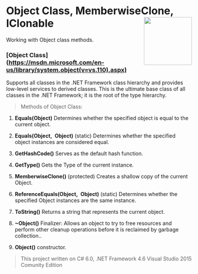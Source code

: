 # Object Class, MemberwiseClone, IClonable  <img src="https://cloud.githubusercontent.com/assets/24522089/21962098/41a510c8-db36-11e6-95ef-eb392a0a1919.png" align="right" width="130px" height="130px" /> 

Working with Object class methods.

### [**Object Class**] (https://msdn.microsoft.com/en-us/library/system.object(v=vs.110).aspx) 

Supports all classes in the .NET Framework class hierarchy and provides low-level services to derived classes.
This is the ultimate base class of all classes in the .NET Framework; it is the root of the type hierarchy.

> Methods of Object Class:

1. **Equals(Object)** Determines whether the specified object is equal to the current object.

2. **Equals(Object, Object)** (static) Determines whether the specified object instances are considered equal.

3. **GetHashCode()** Serves as the default hash function.

4. **GetType()** Gets the Type of the current instance.

5. **MemberwiseClone()** (protected) Creates a shallow copy of the current Object.
 
6. **ReferenceEquals(Object, Object)** (static) Determines whether the specified Object instances are the same instance.

7. **ToString()** Returns a string that represents the current object.

8. **~Object()** Finalizer: Allows an object to try to free resources and perform other cleanup operations before it is reclaimed by garbage collection..

9. **Object()** constructor.






> This project written on C# 6.0, .NET Framework 4.6 Visual Studio 2015 Comunity Edition
